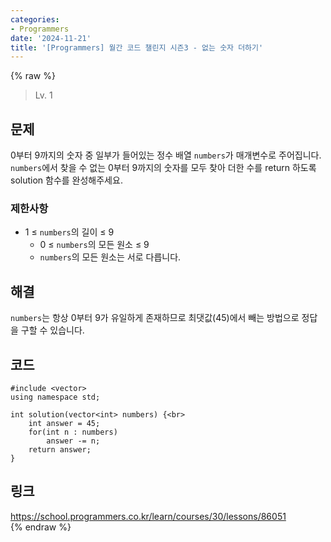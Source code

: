 ```yaml
---
categories:
- Programmers
date: '2024-11-21'
title: '[Programmers] 월간 코드 챌린지 시즌3 - 없는 숫자 더하기'
---
```


{% raw %}
> Lv. 1<br>

## 문제
0부터 9까지의 숫자 중 일부가 들어있는 정수 배열  `numbers`가 매개변수로 주어집니다.  `numbers`에서 찾을 수 없는 0부터 9까지의 숫자를 모두 찾아 더한 수를 return 하도록 solution 함수를 완성해주세요.

### 제한사항
-   1 ≤  `numbers`의 길이 ≤ 9
    -   0 ≤  `numbers`의 모든 원소 ≤ 9
    -   `numbers`의 모든 원소는 서로 다릅니다.

## 해결
`numbers`는 항상 0부터 9가 유일하게 존재하므로 최댓값(45)에서 빼는 방법으로 정답을 구할 수 있습니다.

## 코드
```
#include <vector>
using namespace std;

int solution(vector<int> numbers) {<br>
    int answer = 45;
    for(int n : numbers)
        answer -= n;
    return answer;
}
```

## 링크
https://school.programmers.co.kr/learn/courses/30/lessons/86051<br>
{% endraw %}